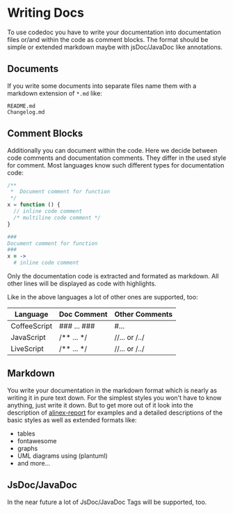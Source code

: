 Writing Docs
=================================================

To use codedoc you have to write your documentation into documentation files
or/and within the code as comment blocks. The format should be simple or extended
markdown maybe with jsDoc/JavaDoc like annotations.


Documents
-------------------------------------------------
If you write some documents into separate files name them with a markdown extension
of `*.md` like:

    README.md
    Changelog.md


Comment Blocks
-------------------------------------------------
Additionally you can document within the code. Here we decide between code comments
and documentation comments. They differ in the used style for comment. Most languages
know such different types for documentation code:

``` javascript
/**
 *  Document comment for function
 */
x = function () {
  // inline code comment
  /* multiline code comment */
}
```

``` coffee
###
Document comment for function
###
x = ->
  # inline code comment
```

Only the documentation code is extracted and formated as markdown. All other lines
will be displayed as code with highlights.

Like in the above languages a lot of other ones are supported, too:

|   Language   | Doc Comment | Other Comments  |
| ------------ | ----------- | --------------- |
| CoffeeScript | ### ... ### | #...            |
| JavaScript   | /** ... */  | //... or /*..*/ |
| LiveScript   | /** ... */  | //... or /*..*/ |


Markdown
-------------------------------------------------
You write your documentation in the markdown format which is nearly as writing it
in pure text down. For the simplest styles you won't have to know anything, just
write it down. But to get more out of it look into the description of
[alinex-report](http://alinex.github.io/node-report) for examples and a detailed
descriptions of the basic styles as well as extended formats like:

- tables
- fontawesome
- graphs
- UML diagrams using (plantuml)
- and more...


JsDoc/JavaDoc
-------------------------------------------------
In the near future a lot of JsDoc/JavaDoc Tags will be supported, too.
